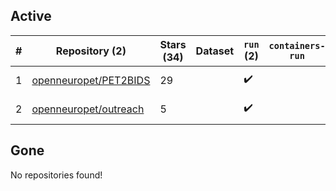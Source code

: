 ## Active
| # | Repository (2) | Stars (34) | Dataset | `run` (2) | `containers-run` | Last Modified |
| --- | --- | --- | --- | --- | --- | --- |
| 1 | [openneuropet/PET2BIDS](https://github.com/openneuropet/PET2BIDS) | 29 |  | :heavy_check_mark: |  | 2025-06-30 16:29:26+00:00 |
| 2 | [openneuropet/outreach](https://github.com/openneuropet/outreach) | 5 |  | :heavy_check_mark: |  | 2025-07-02 09:32:11+00:00 |

## Gone
No repositories found!
